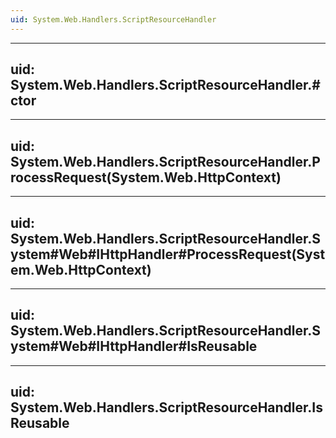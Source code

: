 ```yaml
---
uid: System.Web.Handlers.ScriptResourceHandler
---
```


---
uid: System.Web.Handlers.ScriptResourceHandler.#ctor
---

---
uid: System.Web.Handlers.ScriptResourceHandler.ProcessRequest(System.Web.HttpContext)
---

---
uid: System.Web.Handlers.ScriptResourceHandler.System#Web#IHttpHandler#ProcessRequest(System.Web.HttpContext)
---

---
uid: System.Web.Handlers.ScriptResourceHandler.System#Web#IHttpHandler#IsReusable
---

---
uid: System.Web.Handlers.ScriptResourceHandler.IsReusable
---
